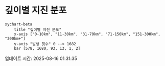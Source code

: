 # 깊이별 지진 분포

```mermaid
xychart-beta
    title "깊이별 지진 분포"
    x-axis ["0-10km", "11-30km", "31-70km", "71-150km", "151-300km", "300km+"]
    y-axis "발생 횟수" 0 --> 1682
    bar [578, 1680, 93, 13, 1, 2]
```

업데이트 시간: 2025-08-16 01:31:35
